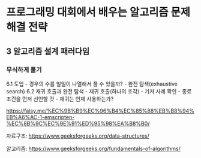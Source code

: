 # 프로그래밍 대회에서 배우는 알고리즘 문제해결 전략
## 3 알고리즘 설계 패러다임
### 무식하게 풀기
  6.1 도입
    - 경우의 수를 일일이 나열해서 풀 수 있을까?
    - 완전 탐색(exhaustive search)
  6.2 재귀 호출과 완전 탐색
    - 재귀 호출(하나의 조각)
      - 기저 사례 확인
    - 종료 조건을 먼저 선언할 것
    - 재귀는 언제 사용하는가?


https://falsy.me/%EC%9B%B9%EC%96%B4%EC%85%88%EB%B8%94%EB%A6%AC-1-emscripten-%EC%8B%9C%EC%9E%91%ED%95%98%EA%B8%B0/

자료구조: https://www.geeksforgeeks.org/data-structures/ 

알고리즘: https://www.geeksforgeeks.org/fundamentals-of-algorithms/ 